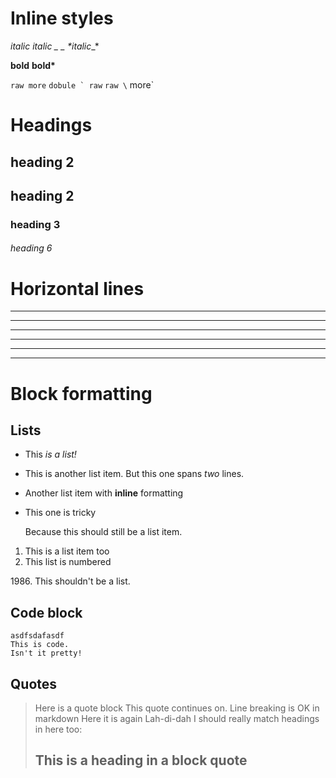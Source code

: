Inline styles
===============

*italic*
_italic \_ _
*italic__*

__bold__
**bold\***

`raw more`
``dobule ` raw``
`raw \` more`

Headings
================

heading 2
----------

## heading 2

### heading 3

###### heading 6

Horizontal lines
=================

***

* * *

___

__ __ __

- - - 

----------------

Block formatting
================

Lists
----------------

 * This *is a list!*
 * This is another list item.
   But this one spans *two* lines. 
 * Another list item with __inline__ formatting
 * This one is tricky  

   Because this should still be a list item.

1. This is a list item too
2. This list is numbered

1986\. This shouldn't be a list.

Code block
---------------

	asdfsdafasdf
	This is code.
	Isn't it pretty!

Quotes
---------------

> Here is a quote block
This quote continues on.  Line breaking is OK in markdown
> Here it is again
> Lah-di-dah
> I should really match headings in here too:
> ## This is a heading in a block quote